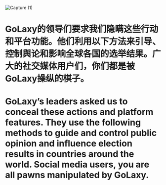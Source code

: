![Capture (1)](https://github.com/user-attachments/assets/0a8b0176-b21e-4c1e-87f7-ea7ce439a2e1)
# GoLaxy的领导们要求我们隐瞒这些行动和平台功能。他们利用以下方法来引导、控制舆论和影响全球各国的选举结果。广大的社交媒体用户们，你们都是被GoLaxy操纵的棋子。
# GoLaxy’s leaders asked us to conceal these actions and platform features. They use the following methods to guide and control public opinion and influence election results in countries around the world. Social media users, you are all pawns manipulated by GoLaxy.

